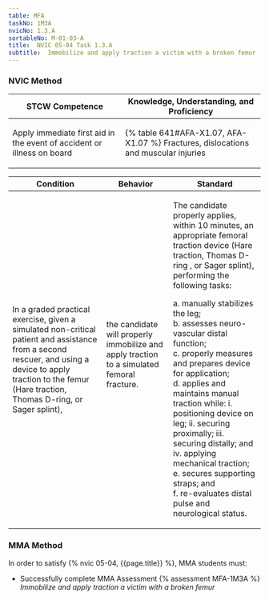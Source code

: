 ```yaml
---
table: MFA
taskNo: 1M3A
nvicNo: 1.3.A 
sortableNo: M-01-03-A
title:  NVIC 05-04 Task 1.3.A
subtitle:  Immobilize and apply traction a victim with a broken femur
---
```






### NVIC Method

<a style="display:none;" onclick="togglevisibility('nvic_methods')" >Show NVIC method.</a>

<div id='nvic_methods' class='show'>

<table>
<thead>
<tr>
<th class='forty'> STCW Competence </th>
<th class='sixty'> Knowledge, Understanding, and Proficiency </th>
</tr>
</thead>

<tbody>
<tr><td markdown='1'>

Apply immediate first aid in the event of accident or illness on board

</td><td markdown='1'>

{% table 641#AFA-X1.07, AFA-X1.07 %} Fractures, dislocations and muscular injuries

</td></tr>


</tbody>
</table>


<table>
<thead>
<tr><th class='twenty'>  Condition </th><th class='twenty'> Behavior </th><th  class='sixty'>Standard </th></tr>
</thead>
<tbody >



<tr><td markdown='1'>

In a graded practical exercise, given a simulated non-critical patient and assistance from a second rescuer, and using a device to apply traction to the femur (Hare traction, Thomas D-ring, or Sager splint),

</td><td markdown='1'>

the candidate will properly immobilize and apply traction to a simulated femoral fracture.

<br>

<div class="tooltip" markdown='1'>



</div>


</td><td markdown='1'>

The candidate properly applies, within 10 minutes, an appropriate femoral traction device (Hare traction, Thomas D-ring , or Sager splint), performing the following tasks:

a. manually stabilizes the leg;  
b. assesses neuro-vascular distal function;  
c. properly measures and prepares device for application;  
d. applies and maintains manual traction while:
        i. positioning device on leg;
        ii. securing proximally;
        iii. securing distally; and
        iv. applying mechanical traction;  
e. secures supporting straps; and  
f. re-evaluates distal pulse and neurological status.

</td></tr>
</tbody>
</table>
</div>


### MMA Method

In order to satisfy  {% nvic 05-04, {{page.title}}  %}, MMA students must:

* Successfully complete MMA Assessment {% assessment MFA-1M3A %} *Immobilize and apply traction a victim with a broken femur*